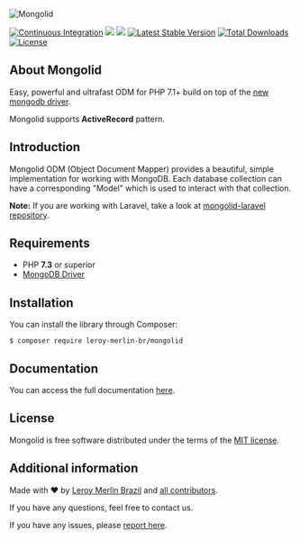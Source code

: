![Mongolid](https://user-images.githubusercontent.com/1991286/28967747-fe5c258a-78f2-11e7-91c7-8850ffb32004.png)

<p align="center">

[![Continuous Integration](https://github.com/leroy-merlin-br/mongolid/actions/workflows/continuous-integration.yml/badge.svg)](https://github.com/leroy-merlin-br/mongolid/actions/workflows/continuous-integration.yml)
<a href="https://www.codacy.com/gh/leroy-merlin-br/mongolid/dashboard?utm_source=github.com&amp;utm_medium=referral&amp;utm_content=leroy-merlin-br/mongolid&amp;utm_campaign=Badge_Grade"><img src="https://app.codacy.com/project/badge/Grade/bdda2d9ea3e94141946af9bad2da1a09"/></a>
<a href="https://www.codacy.com/gh/leroy-merlin-br/mongolid/dashboard?utm_source=github.com&amp;utm_medium=referral&amp;utm_content=leroy-merlin-br/mongolid&amp;utm_campaign=Badge_Coverage"><img src="https://app.codacy.com/project/badge/Coverage/bdda2d9ea3e94141946af9bad2da1a09"/></a>
<a href="https://packagist.org/packages/leroy-merlin-br/mongolid"><img src="https://poser.pugx.org/leroy-merlin-br/mongolid/v/stable" alt="Latest Stable Version"></a>
<a href="https://packagist.org/packages/leroy-merlin-br/mongolid"><img src="https://poser.pugx.org/leroy-merlin-br/mongolid/downloads" alt="Total Downloads"></a>
<a href="https://packagist.org/packages/leroy-merlin-br/mongolid"><img src="https://poser.pugx.org/leroy-merlin-br/mongolid/license" alt="License"></a>
</p>

## About Mongolid
Easy, powerful and ultrafast ODM for PHP 7.1+ build on top of the [new mongodb driver](https://docs.mongodb.org/ecosystem/drivers/php/).

Mongolid supports **ActiveRecord** pattern.

## Introduction
Mongolid ODM (Object Document Mapper) provides a beautiful, simple implementation for working with MongoDB. Each database collection can have a corresponding "Model" which is used to interact with that collection.

**Note:** If you are working with Laravel, take a look at [mongolid-laravel repository](https://github.com/leroy-merlin-br/mongolid-laravel).

## Requirements
- PHP **7.3** or superior
- [MongoDB Driver](http://php.net/manual/en/set.mongodb.php)

## Installation
You can install the library through Composer:

```
$ composer require leroy-merlin-br/mongolid
```

## Documentation
You can access the full documentation [here](http://leroy-merlin-br.github.io/mongolid).

## License
Mongolid is free software distributed under the terms of the [MIT license](LICENSE).

## Additional information
Made with ❤ by [Leroy Merlin Brazil](https://github.com/leroy-merlin-br) and [all contributors](https://github.com/leroy-merlin-br/mongolid/graphs/contributors).

If you have any questions, feel free to contact us.

If you have any issues, please [report here](https://github.com/leroy-merlin-br/mongolid/issues).
